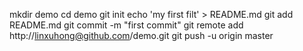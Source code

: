 mkdir demo
cd demo 
git init
echo 'my first filt' > README.md
git add README.md
git commit -m "first commit"
git remote add http://linxuhong@github.com/demo.git
git push -u origin  master

